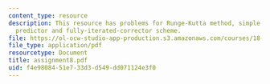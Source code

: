 ```yaml
---
content_type: resource
description: This resource has problems for Runge-Kutta method, simple Euler, Milne
  predictor and fully-iterated-corrector scheme.
file: https://ol-ocw-studio-app-production.s3.amazonaws.com/courses/18-330-introduction-to-numerical-analysis-spring-2004/f4e9808451e733d3d549dd071124e3f0_assignment8.pdf
file_type: application/pdf
resourcetype: Document
title: assignment8.pdf
uid: f4e98084-51e7-33d3-d549-dd071124e3f0
---
```

